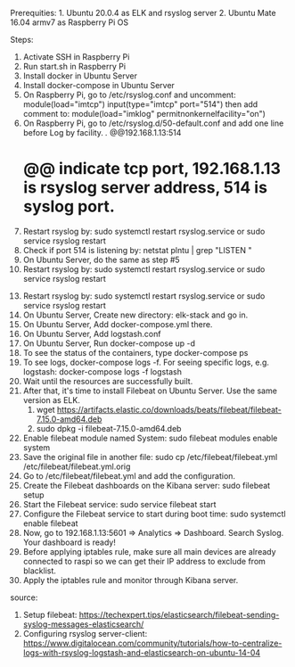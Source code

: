 Prerequities:
    1. Ubuntu 20.0.4 as ELK and rsyslog server
    2. Ubuntu Mate 16.04 armv7 as Raspberry Pi OS

Steps:
1. Activate SSH in Raspberry Pi
2. Run start.sh in Raspberry Pi
3. Install docker in Ubuntu Server
4. Install docker-compose in Ubuntu Server
5. On Raspberry Pi, go to /etc/rsyslog.conf and uncomment:
    module(load="imtcp")
    input(type="imtcp" port="514")
    then add comment to: module(load="imklog" permitnonkernelfacility="on")
6. On Raspberry Pi, go to /etc/rsyslog.d/50-default.conf and add one line before Log by facility.
    *.*                         @@192.168.1.13:514
    # @@ indicate tcp port, 192.168.1.13 is rsyslog server address, 514 is syslog port.
7. Restart rsyslog by: sudo systemctl restart rsyslog.service or sudo service rsyslog restart
8. Check if port 514 is listening by: netstat plntu | grep "LISTEN "
9. On Ubuntu Server, do the same as step #5
10. Restart rsyslog by: sudo systemctl restart rsyslog.service or sudo service rsyslog restart
<!-- 11. On Ubuntu Server, create new file: /etc/rsyslog.d/01-json-template.conf and fill it with 01-json-template.conf -->
<!-- 12. On Ubuntu Server, create new file: /etc/rsyslog.d/60-output.conf and fill it with 60-output.conf -->
13. Restart rsyslog by: sudo systemctl restart rsyslog.service or sudo service rsyslog restart
14. On Ubuntu Server, Create new directory: elk-stack and go in.
15. On Ubuntu Server, Add docker-compose.yml there.
16. On Ubuntu Server, Add logstash.conf
17. On Ubuntu Server, Run docker-compose up -d
18. To see the status of the containers, type docker-compose ps
19. To see logs, docker-compose logs -f. For seeing specific logs, e.g. logstash: docker-compose logs -f logstash
20. Wait until the resources are successfully built.
21. After that, it's time to install Filebeat on Ubuntu Server. Use the same version as ELK.
    1) wget https://artifacts.elastic.co/downloads/beats/filebeat/filebeat-7.15.0-amd64.deb
    2) sudo dpkg -i filebeat-7.15.0-amd64.deb
21. Enable filebeat module named System: sudo filebeat modules enable system
22. Save the original file in another file: sudo cp /etc/filebeat/filebeat.yml /etc/filebeat/filebeat.yml.orig
23. Go to /etc/filebeat/filebeat.yml and add the configuration.
24. Create the Filebeat dashboards on the Kibana server: sudo filebeat setup
25. Start the Filebeat service: sudo service filebeat start
26. Configure the Filebeat service to start during boot time: sudo systemctl enable filebeat
27. Now, go to 192.168.1.13:5601 => Analytics => Dashboard. Search Syslog. Your dashboard is ready!
28. Before applying iptables rule, make sure all main devices are already connected to raspi so we can get their IP address to exclude from blacklist.
29. Apply the iptables rule and monitor through Kibana server.


source:
1. Setup filebeat: https://techexpert.tips/elasticsearch/filebeat-sending-syslog-messages-elasticsearch/
2. Configuring rsyslog server-client: https://www.digitalocean.com/community/tutorials/how-to-centralize-logs-with-rsyslog-logstash-and-elasticsearch-on-ubuntu-14-04
